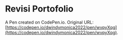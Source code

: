 # Revisi Portofolio

A Pen created on CodePen.io. Original URL: [https://codepen.io/dwindymonica2022/pen/wvpyXqg](https://codepen.io/dwindymonica2022/pen/wvpyXqg).


